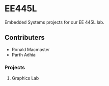 # EE445L
Embedded Systems projects for our EE 445L lab.

## Contributers
* Ronald Macmaster
* Parth Adhia

### Projects
1) Graphics Lab  
